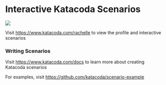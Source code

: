 # Interactive Katacoda Scenarios

[![](http://shields.katacoda.com/katacoda/rachelle/count.svg)](https://www.katacoda.com/rachelle "Get your profile on Katacoda.com")

Visit https://www.katacoda.com/rachelle to view the profile and interactive scenarios

### Writing Scenarios
Visit https://www.katacoda.com/docs to learn more about creating Katacoda scenarios

For examples, visit https://github.com/katacoda/scenario-example
